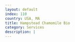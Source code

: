 ```yaml
---
layout: default
index: 110
country: USA, MA
title: Hampstead Chamomile Bio
category: Services
description: |
---
```

